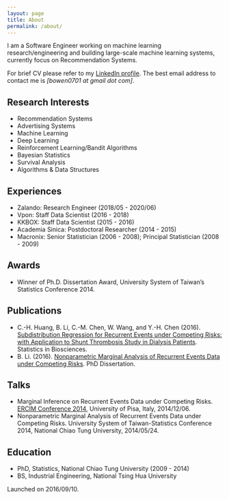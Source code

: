 ```yaml
---
layout: page
title: About
permalink: /about/
---
```


I am a Software Engineer working on machine learning research/engineering and building large-scale machine learning systems, currently focus on Recommendation Systems.

For brief CV please refer to my [LinkedIn profile](https://www.linkedin.com/in/bowen0701/). The best email address to contact me is *[bowen0701 at gmail dot com]*.

## Research Interests

- Recommendation Systems
- Advertising Systems
- Machine Learning
- Deep Learning
- Reinforcement Learning/Bandit Algorithms
- Bayesian Statistics
- Survival Analysis
- Algorithms & Data Structures

## Experiences

- Zalando: Research Engineer (2018/05 - 2020/06)
- Vpon: Staff Data Scientist (2016 - 2018)
- KKBOX: Staff Data Scientist (2015 - 2016)
- Academia Sinica: Postdoctoral Researcher (2014 - 2015)
- Macronix: Senior Statistician (2006 - 2008); Principal Statistician (2008 - 2009)

## Awards

- Winner of Ph.D. Dissertation Award, University System of Taiwan’s Statistics Conference 2014.

## Publications

- C.-H. Huang, B. Li, C.-M. Chen, W. Wang, and Y.-H. Chen (2016). [Subdistribution Regression for Recurrent Events under Competing Risks: with Application to Shunt Thrombosis Study in Dialysis Patients](http://link.springer.com/article/10.1007/s12561-016-9161-0). Statistics in Biosciences.
- B. Li. (2016). [Nonparametric Marginal Analysis of Recurrent Events Data under Competing Risks](https://arxiv.org/abs/1707.01822). PhD Dissertation.

## Talks

- Marginal Inference on Recurrent Events Data under Competing Risks. [ERCIM Conference 2014](http://cmstatistics.org/ERCIM2014/index.php), University of Pisa, Italy, 2014/12/06.
- Nonparametric Marginal Analysis of Recurrent Events Data under Competing Risks. University System of Taiwan-Statistics Conference 2014, National Chiao Tung University, 2014/05/24.

## Education

- PhD, Statistics, National Chiao Tung University (2009 - 2014)
- BS, Industrial Engineering, National Tsing Hua University

Launched on 2016/09/10.
